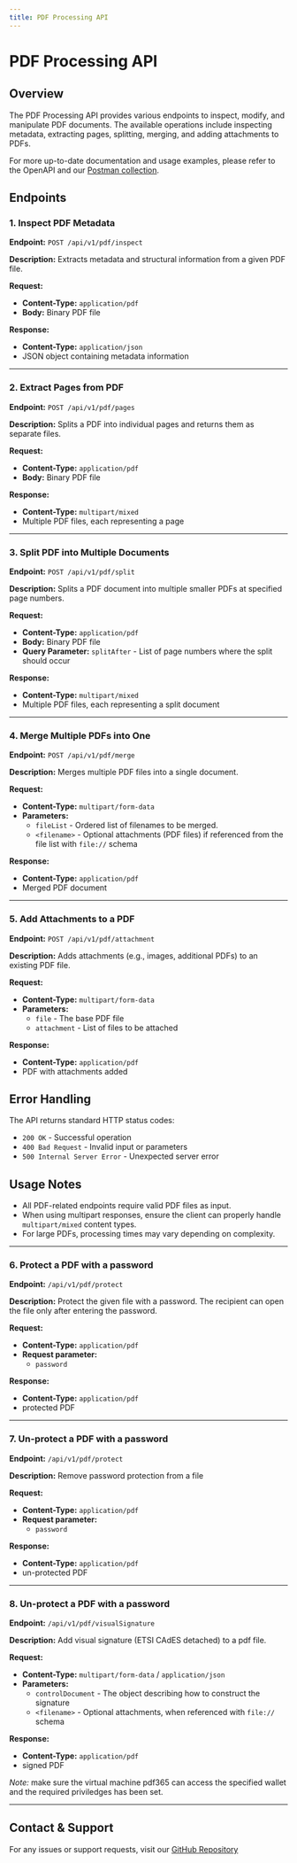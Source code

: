 ```yaml
---
title: PDF Processing API
---
```


# PDF Processing API

## Overview
The PDF Processing API provides various endpoints to inspect, modify, and manipulate PDF documents. The available operations include inspecting metadata, extracting pages, splitting, merging, and adding attachments to PDFs.

For more up-to-date documentation and usage examples, please refer to the OpenAPI and our [Postman collection](https://www.postman.com/docking-module-participant-89690239/pdf365-api/overview).


## Endpoints

### 1. Inspect PDF Metadata
**Endpoint:** `POST /api/v1/pdf/inspect`

**Description:**
Extracts metadata and structural information from a given PDF file.

**Request:**
- **Content-Type:** `application/pdf`
- **Body:** Binary PDF file

**Response:**
- **Content-Type:** `application/json`
- JSON object containing metadata information

---

### 2. Extract Pages from PDF
**Endpoint:** `POST /api/v1/pdf/pages`

**Description:**
Splits a PDF into individual pages and returns them as separate files.

**Request:**
- **Content-Type:** `application/pdf`
- **Body:** Binary PDF file

**Response:**
- **Content-Type:** `multipart/mixed`
- Multiple PDF files, each representing a page

---

### 3. Split PDF into Multiple Documents
**Endpoint:** `POST /api/v1/pdf/split`

**Description:**
Splits a PDF document into multiple smaller PDFs at specified page numbers.

**Request:**
- **Content-Type:** `application/pdf`
- **Body:** Binary PDF file
- **Query Parameter:** `splitAfter` - List of page numbers where the split should occur

**Response:**
- **Content-Type:** `multipart/mixed`
- Multiple PDF files, each representing a split document

---

### 4. Merge Multiple PDFs into One
**Endpoint:** `POST /api/v1/pdf/merge`

**Description:**
Merges multiple PDF files into a single document.

**Request:**
- **Content-Type:** `multipart/form-data`
- **Parameters:**
  - `fileList` - Ordered list of filenames to be merged.
  - `<filename>` - Optional attachments (PDF files) if referenced from the file list with `file://` schema

**Response:**
- **Content-Type:** `application/pdf`
- Merged PDF document

---

### 5. Add Attachments to a PDF
**Endpoint:** `POST /api/v1/pdf/attachment`

**Description:**
Adds attachments (e.g., images, additional PDFs) to an existing PDF file.

**Request:**
- **Content-Type:** `multipart/form-data`
- **Parameters:**
  - `file` - The base PDF file
  - `attachment` - List of files to be attached

**Response:**
- **Content-Type:** `application/pdf`
- PDF with attachments added

## Error Handling
The API returns standard HTTP status codes:
- `200 OK` - Successful operation
- `400 Bad Request` - Invalid input or parameters
- `500 Internal Server Error` - Unexpected server error

## Usage Notes
- All PDF-related endpoints require valid PDF files as input.
- When using multipart responses, ensure the client can properly handle `multipart/mixed` content types.
- For large PDFs, processing times may vary depending on complexity.

---

### 6. Protect a PDF with a password
**Endpoint:** `/api/v1/pdf/protect`

**Description:**
Protect the given file with a password. The recipient can open the file only after entering the password.

**Request:**
- **Content-Type:** `application/pdf`
- **Request parameter:**
  - `password`  

**Response:**
- **Content-Type:** `application/pdf`
- protected PDF

---

### 7. Un-protect a PDF with a password
**Endpoint:** `/api/v1/pdf/protect`

**Description:**
Remove password protection from a file

**Request:**
- **Content-Type:** `application/pdf`
- **Request parameter:**
  - `password`

**Response:**
- **Content-Type:** `application/pdf`
- un-protected PDF

---

### 8. Un-protect a PDF with a password
**Endpoint:** `/api/v1/pdf/visualSignature`

**Description:**
Add visual signature (ETSI CAdES detached) to a pdf file. 

**Request:**
- **Content-Type:** `multipart/form-data` / `application/json`
- **Parameters:**
  - `controlDocument` - The object describing how to construct the signature
  - `<filename>` - Optional attachments, when referenced with `file://` schema

**Response:**
- **Content-Type:** `application/pdf`
- signed PDF

*Note:* make sure the virtual machine pdf365 can access the specified wallet and the required priviledges has been set.

---


## Contact & Support
For any issues or support requests, visit our [GitHub Repository](https://github.com/ejs-sol/pdf365)


